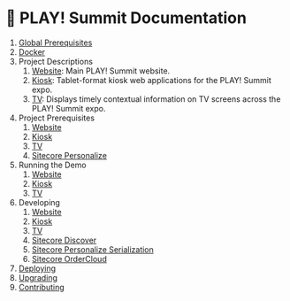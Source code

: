 # 📖 PLAY! Summit Documentation

1. [Global Prerequisites](prerequisites.md)
2. [Docker](docker.md)
3. Project Descriptions
   1. [Website](projects/website.md#Project-Description): Main PLAY! Summit website.
   2. [Kiosk](projects/kiosk.md#Project-Description): Tablet-format kiosk web applications for the PLAY! Summit expo.
   3. [TV](projects/tv.md#Project-Description): Displays timely contextual information on TV screens across the PLAY! Summit expo.
4. Project Prerequisites
   1. [Website](projects/website.md#Prerequisites)
   2. [Kiosk](projects/kiosk.md#Prerequisites)
   3. [TV](projects/tv.md#Prerequisites)
   4. [Sitecore Personalize](cdp-personalize/README.md)
5. Running the Demo
   1. [Website](projects/website.md#Running-the-Website)
   2. [Kiosk](projects/kiosk.md#Running-the-Kiosk)
   3. [TV](projects/tv.md#Running-the-TV)
6. Developing
   1. [Website](projects/website.md#Developing-the-Website)
   2. [Kiosk](projects/kiosk.md#Developing-the-Kiosk)
   3. [TV](projects/tv.md#Developing-the-TV)
   4. [Sitecore Discover](discover.md)
   5. [Sitecore Personalize Serialization](cdp-personalize/serialization.md)
   6. [Sitecore OrderCloud](ordercloud.md)
7. [Deploying](deploying.md)
8. [Upgrading](upgrading.md)
9. [Contributing](contributing.md)
